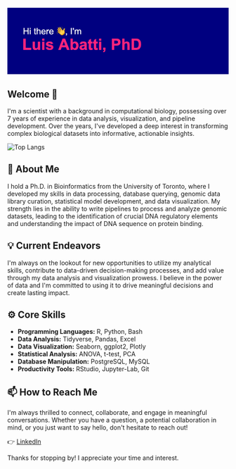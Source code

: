 ![Hi there, I'm Luis Abatti, PhD](banner.png)

## Welcome 👋

I'm a scientist with a background in computational biology, possessing over 7 years of experience in data analysis, visualization, and pipeline development. Over the years, I've developed a deep interest in transforming complex biological datasets into informative, actionable insights.

![Top Langs](https://github-readme-stats.vercel.app/api/top-langs/?username=luisabatti&hide=html&theme=radical)

## 🎯 About Me

I hold a Ph.D. in Bioinformatics from the University of Toronto, where I developed my skills in data processing, database querying, genomic data library curation, statistical model development, and data visualization. My strength lies in the ability to write pipelines to process and analyze genomic datasets, leading to the identification of crucial DNA regulatory elements and understanding the impact of DNA sequence on protein binding.

## 💡 Current Endeavors

I'm always on the lookout for new opportunities to utilize my analytical skills, contribute to data-driven decision-making processes, and add value through my data analysis and visualization prowess. I believe in the power of data and I'm committed to using it to drive meaningful decisions and create lasting impact.

## ⚙️ Core Skills

- **Programming Languages:** R, Python, Bash
- **Data Analysis:** Tidyverse, Pandas, Excel
- **Data Visualization:** Seaborn, ggplot2, Plotly
- **Statistical Analysis:** ANOVA, t-test, PCA
- **Database Manipulation:** PostgreSQL, MySQL
- **Productivity Tools:** RStudio, Jupyter-Lab, Git

## 📫 How to Reach Me

I'm always thrilled to connect, collaborate, and engage in meaningful conversations. Whether you have a question, a potential collaboration in mind, or you just want to say hello, don't hesitate to reach out!

👉 [LinkedIn](https://www.linkedin.com/in/luisabatti/)

Thanks for stopping by! I appreciate your time and interest.

<!--
## 📊 Recent Projects
<a href="https://github.com/luisabatti/BAMquantify">
  <img height=125 align="center" src="https://github-readme-stats.vercel.app/api/pin/?username=luisabatti&repo=BAMquantify&theme=radical" />
</a>
<a href="https://github.com/luisabatti/SNP2TFBS">
  <img height=125 align="center" src="https://github-readme-stats.vercel.app/api/pin/?username=luisabatti&repo=SNP2TFBS&theme=radical" />
</a>

<br>

<a href="https://github.com/luisabatti/merge_fastq">
  <img height=125 align="center" src="https://github-readme-stats.vercel.app/api/pin/?username=luisabatti&repo=merge_fastq&theme=radical" />
</a>
<a href="https://github.com/luisabatti/selexseq_pipeline">
  <img height=125 align="center" src="https://github-readme-stats.vercel.app/api/pin/?username=luisabatti&repo=selexseq_pipeline&theme=radical" />
</a>

<br>

<a href="https://github.com/luisabatti/TCGAquantify">
  <img height=125 align="center" src="https://github-readme-stats.vercel.app/api/pin/?username=luisabatti&repo=TCGAquantify&theme=radical" />
</a>
<a href="https://github.com/luisabatti/covid_recovery">
  <img height=125 align="center" src="https://github-readme-stats.vercel.app/api/pin/?username=luisabatti&repo=covid_recovery&theme=radical" />
</a>
-->


<!--
**luisabatti/luisabatti** is a ✨ _special_ ✨ repository because its `README.md` (this file) appears on your GitHub profile.

Here are some ideas to get you started:

- 🔭 I’m currently working on ...
- 🌱 I’m currently learning ...
- 👯 I’m looking to collaborate on ...
- 🤔 I’m looking for help with ...
- 💬 Ask me about ...
- 📫 How to reach me: ...
- 😄 Pronouns: ...
- ⚡ Fun fact: ...
-->
